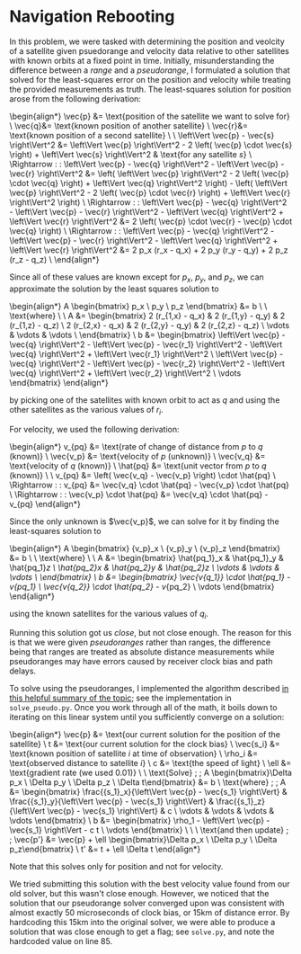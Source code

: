 # Navigation Rebooting

In this problem, we were tasked with determining the position and veolcity of a satellite given psuedorange and velocity data relative to other satellites with known orbits at a fixed point in time.  Initially, misunderstanding the difference between a _range_ and a _pseudorange_, I formulated a solution that solved for the least-squares error on the position and velocity while treating the provided measurements as truth.  The least-squares solution for position arose from the following derivation:

\begin{align*}
\vec{p} &= \text{position of the satellite we want to solve for} \\
\vec{q}&= \text{known position of another satellite} \\
\vec{r}&= \text{known position of a second satellite} \\
\\
\left\Vert \vec{p} - \vec{s} \right\Vert^2 &= \left\Vert \vec{p} \right\Vert^2 - 2 \left( \vec{p} \cdot \vec{s} \right) + \left\Vert \vec{s} \right\Vert^2 & \text{for any satellite $s$} \\
\Rightarrow \: \: \left\Vert \vec{p} - \vec{q} \right\Vert^2 - \left\Vert \vec{p} - \vec{r} \right\Vert^2 &= \left( \left\Vert \vec{p} \right\Vert^2 - 2 \left( \vec{p} \cdot \vec{q} \right) + \left\Vert \vec{q} \right\Vert^2 \right) - \left( \left\Vert \vec{p} \right\Vert^2 - 2 \left( \vec{p} \cdot \vec{r} \right) + \left\Vert \vec{r} \right\Vert^2 \right) \\
\Rightarrow \: \: \left\Vert \vec{p} - \vec{q} \right\Vert^2 - \left\Vert \vec{p} - \vec{r} \right\Vert^2 - \left\Vert \vec{q} \right\Vert^2 + \left\Vert \vec{r} \right\Vert^2 &= 2 \left( \vec{p} \cdot \vec{r} - \vec{p} \cdot \vec{q} \right) \\
\Rightarrow \: \: \left\Vert \vec{p} - \vec{q} \right\Vert^2 - \left\Vert \vec{p} - \vec{r} \right\Vert^2 - \left\Vert \vec{q} \right\Vert^2 + \left\Vert \vec{r} \right\Vert^2 &= 2 p_x (r_x - q_x) + 2 p_y (r_y - q_y) + 2 p_z (r_z - q_z) \\
\end{align*}

Since all of these values are known except for $p_x$, $p_y$, and $p_z$, we can approximate the solution by the least squares solution to

\begin{align*}
A \begin{bmatrix} p_x \\ p_y \\ p_z \end{bmatrix} &= b \\
\\
\text{where} \\
\\
A &= \begin{bmatrix}
2 (r_{1,x} - q_x) & 2 (r_{1,y} - q_y) & 2 (r_{1,z} - q_z) \\
2 (r_{2,x} - q_x) & 2 (r_{2,y} - q_y) & 2 (r_{2,z} - q_z) \\
\vdots & \vdots & \vdots \\
\end{bmatrix} \\
b &= \begin{bmatrix}
\left\Vert \vec{p} - \vec{q} \right\Vert^2 - \left\Vert \vec{p} - \vec{r_1} \right\Vert^2 - \left\Vert \vec{q} \right\Vert^2 + \left\Vert \vec{r_1} \right\Vert^2 \\
\left\Vert \vec{p} - \vec{q} \right\Vert^2 - \left\Vert \vec{p} - \vec{r_2} \right\Vert^2 - \left\Vert \vec{q} \right\Vert^2 + \left\Vert \vec{r_2} \right\Vert^2 \\
\vdots
\end{bmatrix}
\end{align*}


by picking one of the satellites with known orbit to act as $q$ and using the other satellites as the various values of $r_i$.

For velocity, we used the following derivation:


\begin{align*}
v_{pq} &= \text{rate of change of distance from $p$ to $q$ (known)} \\
\vec{v_p} &= \text{velocity of $p$ (unknown)} \\
\vec{v_q} &= \text{velocity of $q$ (known)} \\
\hat{pq} &= \text{unit vector from $p$ to $q$ (known)} \\
\\
v_{pq} &= \left( \vec{v_q} - \vec{v_p} \right) \cdot \hat{pq} \\
\Rightarrow \: \: v_{pq} &= \vec{v_q} \cdot \hat{pq} - \vec{v_p} \cdot \hat{pq} \\
\Rightarrow \: \: \vec{v_p} \cdot \hat{pq} &= \vec{v_q} \cdot \hat{pq} - v_{pq}
\end{align*}


Since the only unknown is $\vec{v_p}$, we can solve for it by finding the least-squares solution to


\begin{align*}
A \begin{bmatrix} {v_p}_x \\ {v_p}_y \\ {v_p}_z \end{bmatrix} &= b \\
\\
\text{where} \\
\\
A &= \begin{bmatrix}
\hat{pq_1}_x & \hat{pq_1}_y & \hat{pq_1}_z \\
\hat{pq_2}_x & \hat{pq_2}_y & \hat{pq_2}_z \\
\vdots & \vdots & \vdots \\
\end{bmatrix} \\
b &= \begin{bmatrix}
\vec{v_{q_1}} \cdot \hat{pq_1} - v_{pq_1} \\
\vec{v_{q_2}} \cdot \hat{pq_2} - v_{pq_2} \\
\vdots
\end{bmatrix}
\end{align*}


using the known satellites for the various values of $q_i$.

Running this solution got us _close_, but not close enough.  The reason for this is that we were given _pseudoranges_ rather than ranges, the difference being that ranges are treated as absolute distance measurements while pseudoranges may have errors caused by receiver clock bias and path delays.

To solve using the pseudoranges, I implemented the algorithm described [in this helpful summary of the topic](http://www.grapenthin.org/notes/2019_03_11_pseudorange_position_estimation/); see the implementation in `solve_pseudo.py`.  Once you work through all of the math, it boils down to iterating on this linear system until you sufficiently converge on a solution:


\begin{align*}
\vec{p} &= \text{our current solution for the position of the satellite} \\
t &= \text{our current solution for the clock bias} \\
\vec{s_i} &= \text{known position of satellite $i$ at time of observation} \\
\rho_i &= \text{observed distance to satellite $i$} \\
c &= \text{the speed of light} \\
\ell &= \text{gradient rate (we used 0.01)}
\\
\\
\text{Solve} \; \; A \begin{bmatrix}\Delta p_x \\ \Delta p_y \\ \Delta p_z \\ \Delta t\end{bmatrix} &= b \\
\text{where} \; \; A &= \begin{bmatrix}
	\frac{{s_1}_x}{\left\Vert \vec{p} - \vec{s_1} \right\Vert} &
	\frac{{s_1}_y}{\left\Vert \vec{p} - \vec{s_1} \right\Vert} &
	\frac{{s_1}_z}{\left\Vert \vec{p} - \vec{s_1} \right\Vert} &
	c \\
	\vdots & \vdots & \vdots & \vdots
\end{bmatrix} \\
b &= \begin{bmatrix}
	\rho_1 - \left\Vert \vec{p} - \vec{s_1} \right\Vert - c t \\
	\vdots
\end{bmatrix} \\
\\
\\
\text{and then update} \; \; \vec{p'} &= \vec{p} + \ell \begin{bmatrix}\Delta p_x \\ \Delta p_y \\ \Delta p_z\end{bmatrix} \\
t' &= t + \ell \Delta t
\end{align*}


Note that this solves only for position and not for velocity.

We tried submitting this solution with the best velocity value found from our old solver, but this wasn't close enough.  However, we noticed that the solution that our pseudorange solver converged upon was consistent with almost exactly 50 microseconds of clock bias, or 15km of distance error.  By hardcoding this 15km into the original solver, we were able to produce a solution that was close enough to get a flag; see `solve.py`, and note the hardcoded value on line 85.

